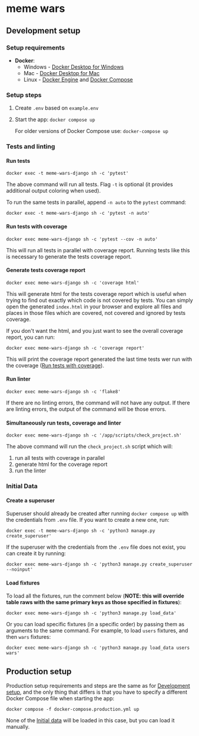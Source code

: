 # meme wars


## Development setup

### Setup requirements

- **Docker**:
    - Windows - [Docker Desktop for Windows](https://docs.docker.com/docker-for-windows/install/)
    - Mac - [Docker Desktop for Mac](https://docs.docker.com/docker-for-mac/install/)
    - Linux - [Docker Engine](https://docs.docker.com/engine/install/#server)
      and [Docker Compose](https://docs.docker.com/compose/install/)

### Setup steps

1. Create `.env` based on `example.env`
2. Start the app: `docker compose up`

   For older versions of Docker Compose use: `docker-compose up`


### Tests and linting


#### Run tests

    docker exec -t meme-wars-django sh -c 'pytest'

The above command will run all tests. 
Flag `-t` is optional (it provides additional output coloring when used). 

To run the same tests in parallel, append `-n auto` to the `pytest` command:

    docker exec -t meme-wars-django sh -c 'pytest -n auto'

#### Run tests with coverage 
    
    docker exec meme-wars-django sh -c 'pytest --cov -n auto'    

This will run all tests in parallel with coverage report. 
Running tests like this is necessary to generate the tests coverage report.

#### Generate tests coverage report

    docker exec meme-wars-django sh -c 'coverage html'

This will generate html for the tests coverage report which is useful when trying 
to find out exactly which code is not covered by tests.
You can simply open the generated `index.html` in your browser and explore all files
and places in those files which are covered, not covered and ignored by tests coverage.

If you don't want the html, and you just want to see the overall coverage report, you
can run:

    docker exec meme-wars-django sh -c 'coverage report'

This will print the coverage report generated the last time tests wer run with the 
coverage ([Run tests with coverage](#run-tests-with-coverage)).

#### Run linter

    docker exec meme-wars-django sh -c 'flake8'

If there are no linting errors, the command will not have any output.
If there are linting errors, the output of the command will be those errors.

#### Simultaneously run tests, coverage and linter

    docker exec meme-wars-django sh -c '/app/scripts/check_project.sh'

The above command will run the `check_project.sh` script which will:
1. run all tests with coverage in parallel 
2. generate html for the coverage report 
3. run the linter


### Initial Data

#### Create a superuser

Superuser should already be created after running `docker compose up`
with the credentials from `.env` file. If you want to create a new one, run:

    docker exec -t meme-wars-django sh -c 'python3 manage.py create_superuser'

If the superuser with the credentials from the `.env` file does not exist, you 
can create it by running: 

    docker exec meme-wars-django sh -c 'python3 manage.py create_superuser --noinput'

#### Load fixtures

To load all the fixtures, run the comment below (**NOTE: this will override table
raws with the same primary keys as those specified in fixtures**):

    docker exec meme-wars-django sh -c 'python3 manage.py load_data'

Or you can load specific fixtures (in a specific order) by passing them as arguments to the same
command. For example, to load `users` fixtures, and then `wars` fixtures:

    docker exec meme-wars-django sh -c 'python3 manage.py load_data users wars'


## Production setup

Production setup requirements and steps are the same as for [Development setup](#development-setup), 
and the only thing that differs is that you have to specify a different Docker Compose file when 
starting the app:

    docker compose -f docker-compose.production.yml up

None of the [Initial data](#initial-data) will be loaded in this case, but you can load it manually.

